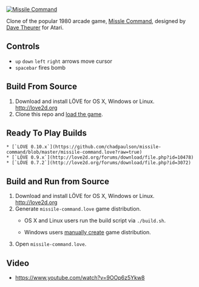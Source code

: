 [![Missile Command](http://i.imgur.com/wGUjY.png "Missile Command")](https://www.youtube.com/watch?v=9OOp6z5Ykw8)

Clone of the popular 1980 arcade game, [Missle Command](https://en.wikipedia.org/wiki/Missile_Command), designed by [Dave Theurer](https://en.wikipedia.org/wiki/Dave_Theurer) for Atari.

## Controls

* `up` `down` `left` `right` arrows move cursor
* `spacebar` fires bomb

## Build From Source

1. Download and install LÖVE for OS X, Windows or Linux. http://love2d.org
2. Clone this repo and [load the game](https://love2d.org/wiki/Getting_Started#Running_Games).

## Ready To Play Builds
    * [`LÖVE 0.10.x`](https://github.com/chadpaulson/missile-command/blob/master/missile-command.love?raw=true)
    * [`LÖVE 0.9.x`](http://love2d.org/forums/download/file.php?id=10478)
    * [`LÖVE 0.7.2`](http://love2d.org/forums/download/file.php?id=3072)

## Build and Run from Source

1. Download and install LÖVE for OS X, Windows or Linux. http://love2d.org
2. Generate `missile-command.love` game distribution.
    * OS X and Linux users run the build script via `./build.sh`.

    * Windows users [manually create](http://love2d.org/wiki/Game_Distribution "LOVE 2D Game Distribution") game distribution.
3. Open `missile-command.love`.


## Video
* https://www.youtube.com/watch?v=9OOp6z5Ykw8
